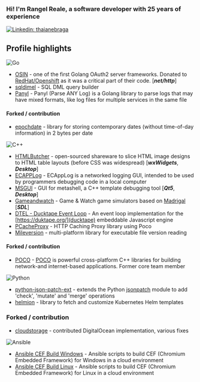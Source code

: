 ### Hi! I'm Rangel Reale, a software developer with 25 years of experience

[![Linkedin: thaianebraga](https://img.shields.io/badge/-rangelreale-blue?style=flat-square&logo=Linkedin&logoColor=white&link=https://www.linkedin.com/in/rangel-reale-6144312a/)](https://www.linkedin.com/in/rangel-reale-6144312a/)

## Profile highlights

![Go](https://img.shields.io/badge/go-%2300ADD8.svg?style=for-the-badge&logo=go&logoColor=white)


* [OSIN](https://github.com/RangelReale/osin) -  one of the first Golang OAuth2 server frameworks. Donated to [RedHat/Openshift](https://github.com/openshift/osin) as it was a critical part of their code. [***net/http***]
* [sqldimel](https://github.com/RangelReale/sqldimel) - SQL DML query builder
* [Panyl](https://github.com/RangelReale/panyl) - Panyl (Parse ANY Log) is a Golang library to parse logs that may have mixed formats, like log files for multiple services in the same file

#### Forked / contribution

* [epochdate](https://github.com/RangelReale/epochdate) - library for storing contemporary dates (without time-of-day information) in 2 bytes per date


![C++](https://img.shields.io/badge/c++-%2300599C.svg?style=for-the-badge&logo=c%2B%2B&logoColor=white)


* [HTMLButcher](https://github.com/RangelReale/htmlbutcher) - open-sourced shareware to slice HTML image designs to HTML table layouts (before CSS was widespread) [***wxWidgets***, ***Desktop***]
* [ECAPPLog](https://github.com/RangelReale/ecapplog) - ECAppLog is a networked logging GUI, intended to be used by programmers debugging code in a local computer
* [MSGUI](https://github.com/RangelReale/msgui) - GUI for metashell, a C++ template debugging tool [***Qt5***, ***Desktop***]
* [Gameandwatch](https://github.com/RangelReale/gameandwatch) - Game & Watch game simulators based on [Madrigal](http://www.madrigaldesign.it/sim/) [***SDL***]
* [DTEL - Ducktape Event Loop](https://github.com/RangelReale/dtel) - An event loop implementation for the [https://duktape.org/](ducktape) embeddable Javascript engine
* [PCacheProxy](https://github.com/RangelReale/pcacheproxy) - HTTP Caching Proxy library using Poco
* [Mileversion](https://github.com/RangelReale/mileversion) - multi-platform library for executable file version reading

#### Forked / contribution

* [POCO](https://github.com/RangelReale/poco) - [POCO](https://github.com/pocoproject/poco) is powerful cross-platform C++ libraries for building network-and internet-based applications. Former core team member


![Python](https://img.shields.io/badge/python-3670A0?style=for-the-badge&logo=python&logoColor=ffdd54)


* [python-json-patch-ext](https://github.com/RangelReale/python-json-patch-ext) - extends the Python [jsonpatch](https://github.com/stefankoegl/python-json-patch) module to add 'check', 'mutate' and 'merge' operations
* [helmion](https://github.com/RangelReale/helmion) - library to fetch and customize Kubernetes Helm templates

### Forked / contribution

* [cloudstorage](https://github.com/scottwernervt/cloudstorage) - contributed DigitalOcean implementation, various fixes


![Ansible](https://img.shields.io/badge/ansible-%231A1918.svg?style=for-the-badge&logo=ansible&logoColor=white)


* [Ansible CEF Build Windows](https://github.com/RangelReale/ansible-cef-build-windows) - Ansible scripts to build CEF (Chromium Embedded Framework) for Windows in a cloud environment
* [Ansible CEF Build Linux](https://github.com/RangelReale/ansible-cef-build-linux) - Ansible scripts to build CEF (Chromium Embedded Framework) for Linux in a cloud environment


<!--
**RangelReale/RangelReale** is a ✨ _special_ ✨ repository because its `README.md` (this file) appears on your GitHub profile.

Here are some ideas to get you started:

- 🔭 I’m currently working on ...
- 🌱 I’m currently learning ...
- 👯 I’m looking to collaborate on ...
- 🤔 I’m looking for help with ...
- 💬 Ask me about ...
- 📫 How to reach me: ...
- 😄 Pronouns: ...
- ⚡ Fun fact: ...
-->
